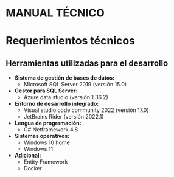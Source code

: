 # **MANUAL TÉCNICO**

# Requerimientos técnicos 

## Herramientas utilizadas para el desarrollo

- **Sistema de gestión de bases de datos:** 
    - Microsoft SQL Server 2019 (versión 15.0)
- **Gestor para SQL Server:** 
    - Azure data studio (versión 1.36.2)
- **Entorno de desarrollo integrado:**     
    - Visual studio code community 2022 (versión 17.0)
    - JetBrains Rider (versión 2022.1)
- **Lengua de programación:** 
    - C# Netframework 4.8
- **Sistemas operativos:**
    - Windows 10 home
    - Windows 11  
- **Adicional:**
    - Entity Framework
    - Docker 


